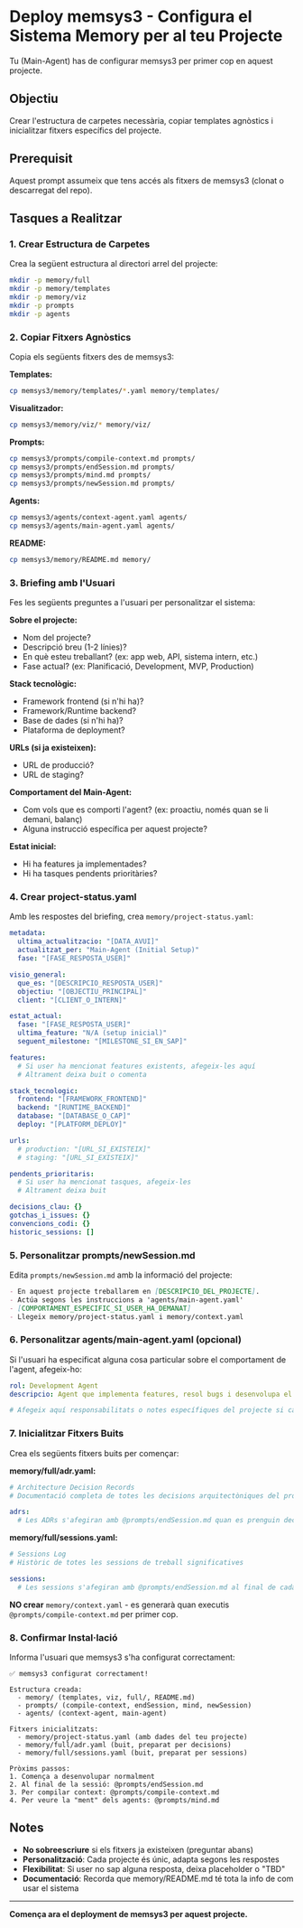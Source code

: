 # Deploy memsys3 - Configura el Sistema Memory per al teu Projecte

Tu (Main-Agent) has de configurar memsys3 per primer cop en aquest projecte.

## Objectiu

Crear l'estructura de carpetes necessària, copiar templates agnòstics i inicialitzar fitxers específics del projecte.

## Prerequisit

Aquest prompt assumeix que tens accés als fitxers de memsys3 (clonat o descarregat del repo).

## Tasques a Realitzar

### 1. Crear Estructura de Carpetes

Crea la següent estructura al directori arrel del projecte:

```bash
mkdir -p memory/full
mkdir -p memory/templates
mkdir -p memory/viz
mkdir -p prompts
mkdir -p agents
```

### 2. Copiar Fitxers Agnòstics

Copia els següents fitxers des de memsys3:

**Templates:**
```bash
cp memsys3/memory/templates/*.yaml memory/templates/
```

**Visualitzador:**
```bash
cp memsys3/memory/viz/* memory/viz/
```

**Prompts:**
```bash
cp memsys3/prompts/compile-context.md prompts/
cp memsys3/prompts/endSession.md prompts/
cp memsys3/prompts/mind.md prompts/
cp memsys3/prompts/newSession.md prompts/
```

**Agents:**
```bash
cp memsys3/agents/context-agent.yaml agents/
cp memsys3/agents/main-agent.yaml agents/
```

**README:**
```bash
cp memsys3/memory/README.md memory/
```

### 3. Briefing amb l'Usuari

Fes les següents preguntes a l'usuari per personalitzar el sistema:

**Sobre el projecte:**
- Nom del projecte?
- Descripció breu (1-2 línies)?
- En què esteu treballant? (ex: app web, API, sistema intern, etc.)
- Fase actual? (ex: Planificació, Development, MVP, Production)

**Stack tecnològic:**
- Framework frontend (si n'hi ha)?
- Framework/Runtime backend?
- Base de dades (si n'hi ha)?
- Plataforma de deployment?

**URLs (si ja existeixen):**
- URL de producció?
- URL de staging?

**Comportament del Main-Agent:**
- Com vols que es comporti l'agent? (ex: proactiu, només quan se li demani, balanç)
- Alguna instrucció específica per aquest projecte?

**Estat inicial:**
- Hi ha features ja implementades?
- Hi ha tasques pendents prioritàries?

### 4. Crear project-status.yaml

Amb les respostes del briefing, crea `memory/project-status.yaml`:

```yaml
metadata:
  ultima_actualitzacio: "[DATA_AVUI]"
  actualitzat_per: "Main-Agent (Initial Setup)"
  fase: "[FASE_RESPOSTA_USER]"

visio_general:
  que_es: "[DESCRIPCIO_RESPOSTA_USER]"
  objectiu: "[OBJECTIU_PRINCIPAL]"
  client: "[CLIENT_O_INTERN]"

estat_actual:
  fase: "[FASE_RESPOSTA_USER]"
  ultima_feature: "N/A (setup inicial)"
  seguent_milestone: "[MILESTONE_SI_EN_SAP]"

features:
  # Si user ha mencionat features existents, afegeix-les aquí
  # Altrament deixa buit o comenta

stack_tecnologic:
  frontend: "[FRAMEWORK_FRONTEND]"
  backend: "[RUNTIME_BACKEND]"
  database: "[DATABASE_O_CAP]"
  deploy: "[PLATFORM_DEPLOY]"

urls:
  # production: "[URL_SI_EXISTEIX]"
  # staging: "[URL_SI_EXISTEIX]"

pendents_prioritaris:
  # Si user ha mencionat tasques, afegeix-les
  # Altrament deixa buit

decisions_clau: {}
gotchas_i_issues: {}
convencions_codi: {}
historic_sessions: []
```

### 5. Personalitzar prompts/newSession.md

Edita `prompts/newSession.md` amb la informació del projecte:

```markdown
- En aquest projecte treballarem en [DESCRIPCIO_DEL_PROJECTE].
- Actúa segons les instruccions a 'agents/main-agent.yaml'
- [COMPORTAMENT_ESPECIFIC_SI_USER_HA_DEMANAT]
- Llegeix memory/project-status.yaml i memory/context.yaml
```

### 6. Personalitzar agents/main-agent.yaml (opcional)

Si l'usuari ha especificat alguna cosa particular sobre el comportament de l'agent, afegeix-ho:

```yaml
rol: Development Agent
descripcio: Agent que implementa features, resol bugs i desenvolupa el projecte utilitzant el sistema Memory per mantenir context entre sessions

# Afegeix aquí responsabilitats o notes específiques del projecte si cal
```

### 7. Inicialitzar Fitxers Buits

Crea els següents fitxers buits per començar:

**memory/full/adr.yaml:**
```yaml
# Architecture Decision Records
# Documentació completa de totes les decisions arquitectòniques del projecte

adrs:
  # Les ADRs s'afegiran amb @prompts/endSession.md quan es prenguin decisions
```

**memory/full/sessions.yaml:**
```yaml
# Sessions Log
# Històric de totes les sessions de treball significatives

sessions:
  # Les sessions s'afegiran amb @prompts/endSession.md al final de cada sessió
```

**NO crear** `memory/context.yaml` - es generarà quan executis `@prompts/compile-context.md` per primer cop.

### 8. Confirmar Instal·lació

Informa l'usuari que memsys3 s'ha configurat correctament:

```
✅ memsys3 configurat correctament!

Estructura creada:
  - memory/ (templates, viz, full/, README.md)
  - prompts/ (compile-context, endSession, mind, newSession)
  - agents/ (context-agent, main-agent)

Fitxers inicialitzats:
  - memory/project-status.yaml (amb dades del teu projecte)
  - memory/full/adr.yaml (buit, preparat per decisions)
  - memory/full/sessions.yaml (buit, preparat per sessions)

Pròxims passos:
1. Comença a desenvolupar normalment
2. Al final de la sessió: @prompts/endSession.md
3. Per compilar context: @prompts/compile-context.md
4. Per veure la "ment" dels agents: @prompts/mind.md
```

## Notes

- **No sobreescriure** si els fitxers ja existeixen (preguntar abans)
- **Personalització**: Cada projecte és únic, adapta segons les respostes
- **Flexibilitat**: Si user no sap alguna resposta, deixa placeholder o "TBD"
- **Documentació**: Recorda que memory/README.md té tota la info de com usar el sistema

---

**Comença ara el deployment de memsys3 per aquest projecte.**
